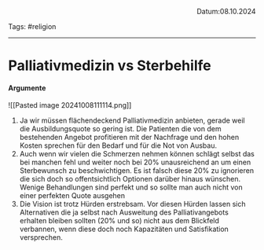 <p align="right">Datum:08.10.2024</p>

Tags: #religion 

---

# Palliativmedizin vs Sterbehilfe
#### Argumente
![[Pasted image 20241008111114.png]]


1. Ja wir müssen flächendeckend Palliativmedizin anbieten, gerade weil die Ausbildungsquote so gering ist. Die Patienten die von dem bestehenden Angebot profitieren mit der Nachfrage und den hohen Kosten sprechen für den Bedarf und für die Not von Ausbau.
2. Auch wenn wir vielen die Schmerzen nehmen können schlägt selbst das bei manchen fehl und weiter noch bei 20% unausreichend an um einen Sterbewunsch zu beschwichtigen. Es ist falsch diese 20% zu ignorieren die sich doch so offentsichtlich Optionen darüber hinaus wünschen. Wenige Behandlungen sind perfekt und so sollte man auch nicht von einer perfekten Quote ausgehen   
3. Die Vision ist trotz Hürden erstrebsam. Vor diesen Hürden lassen sich Alternativen die ja selbst nach Ausweitung des Palliativangebots erhalten bleiben sollten (20% und so) nicht aus dem Blickfeld verbannen, wenn diese doch noch Kapazitäten und Satisfikation versprechen. 